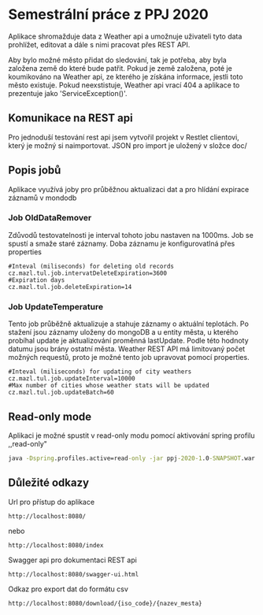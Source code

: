 # Semestrální práce z PPJ 2020

Aplikace shromažduje data z Weather api a umožnuje uživateli tyto data prohlížet, editovat 
a dále s nimi pracovat přes REST API.

Aby bylo možné město přidat do sledování, tak je potřeba, aby byla založena země do které bude patřit.
Pokud je země založena, poté je koumikováno na Weather api, ze kterého je získána informace,
jestli toto město existuje. Pokud neexstistuje, Weather api vrací 404 a aplikace
to prezentuje jako 'ServiceException()'.

## Komunikace na REST api
Pro jednoduší testování rest api jsem vytvořil projekt v Restlet clientovi, který je možný si naimportovat. 
JSON pro import je uložený v složce doc/ 

## Popis jobů
Aplikace využívá joby pro průběžnou aktualizaci dat a pro hlídání expirace záznamů v mondodb

### Job OldDataRemover 
Zdůvodů testovatelnosti je interval tohoto jobu nastaven na 1000ms. Job se spustí a smaže staré záznamy. Doba záznamu je konfigurovatlná přes properties

```properties
#Inteval (miliseconds) for deleting old records
cz.mazl.tul.job.intervatDeleteExpiration=3600
#Expiration days
cz.mazl.tul.job.deleteExpiration=14
```

### Job UpdateTemperature
Tento job průběžně aktualizuje a stahuje záznamy o aktuální teplotách. Po stažení jsou záznamy uloženy do mongoDB a u entity města, u kterého probíhal update je aktualizování proměnná lastUpdate. Podle této hodnoty datumu jsou brány ostatní města. Weather REST API má limitovaný počet možných requestů, proto je možné tento job upravovat pomocí properties. 

```properties
#Inteval (miliseconds) for updating of city weathers
cz.mazl.tul.job.updateInterval=10000
#Max number of cities whose weather stats will be updated
cz.mazl.tul.job.updateBatch=60
```
    
## Read-only mode
Aplikaci je možné spustit v read-only modu pomocí aktivování spring profilu ,,read-only"

```cmd
java -Dspring.profiles.active=read-only -jar ppj-2020-1.0-SNAPSHOT.war
```

## Důležité odkazy
Url pro přístup do aplikace

    http://localhost:8080/
   nebo
    
    http://localhost:8080/index
    
Swagger api pro dokumentaci REST api

    http://localhost:8080/swagger-ui.html
    
Odkaz pro export dat do formátu csv

    http://localhost:8080/download/{iso_code}/{nazev_mesta}
    
    
